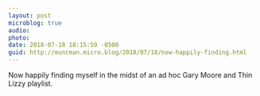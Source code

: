 ```yaml
---
layout: post
microblog: true
audio: 
photo: 
date: 2018-07-18 18:15:59 -0500
guid: http://muncman.micro.blog/2018/07/18/now-happily-finding.html
---
```

Now happily finding myself in the midst of an ad hoc Gary Moore and Thin Lizzy playlist. 
